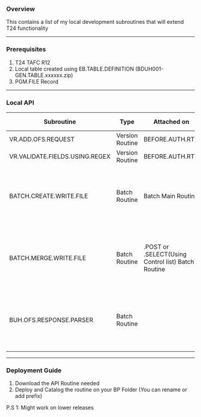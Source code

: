 ### Overview
This contains a list of my local development subroutines that will extend T24 functionality

***

### Prerequisites
1. T24 TAFC R12
1. Local table created using EB.TABLE.DEFINITION (BDUH001-GEN.TABLE.xxxxxx.zip)
1. PGM.FILE Record

***
### Local API

| Subroutine             | Type            | Attached on     | Description   | Input Parameters | Output Parameters|
|------------------------|-----------------|-----------------|---------------|------------------|------------------|
| VR.ADD.OFS.REQUEST                  | Version Routine | BEFORE.AUTH.RTN | Add Additional OFS Request at Version Level |||
| VR.VALIDATE.FIELDS.USING.REGEX      | Version Routine | BEFORE.AUTH.RTN | Validate fields using on REGEX Expression   |||
| BATCH.CREATE.WRITE.FILE             | Batch Routine   | Batch Main Routine | This will create/write file per agent. Files will be merge by BATCH.MERGE.WRITE.FILE routine | Y.FILE.DIR = File Directory <br /> Y.FILENAME = File Name     <br /> Y.FILE.EXT = File extension <br /> Y.RECORD   = Record ||
| BATCH.MERGE.WRITE.FILE              | Batch Routine   | .POST or .SELECT(Using Control list) Batch Routine                | This will merge files created by BATCH.CREATE.WRITE.FILE routine. | Y.FILE.DIR  = File Directory <br /> Y.FILENAME  = File Name <br /> Y.TIMESTAMP = Option to place timespamp, Set yo 'Y' |Y.ERR       = Error
| BUH.OFS.RESPONSE.PARSER             | Batch Routine |  | This will extract OFS message and convert into variables | Y.OFS.RESPONSE   - OFS Response| Y.REC.ID         - OFS Record ID <br /> Y.REC.STATUS     - OFS Error Message <br /> Y.REC.STATUS.IND - OFS Error Indicator|

***
### Deployment Guide

1. Download the API Routine needed
1. Deploy and Catalog the routine on your BP Folder (You can rename or add prefix)

P.S 1: Might work on lower releases
